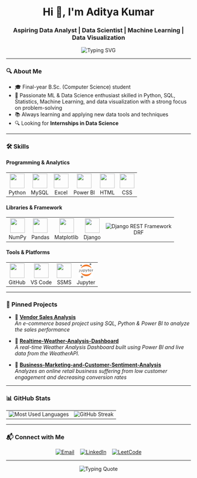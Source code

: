 <h1 align="center">Hi 👋, I'm Aditya Kumar</h1>
<h3 align="center">Aspiring Data Analyst | Data Scientist | Machine Learning | Data Visualization </h3>

<p align="center">
  <img src="https://readme-typing-svg.herokuapp.com?font=Fira+Code&size=22&pause=1000&color=0D9BFF&center=true&vCenter=true&width=500&lines=Welcome+to+my+GitHub!;Exploring+Data+1+line+at+a+time;Data+Driven+Decisions" alt="Typing SVG" />
</p>

---

### 🔍 About Me

- 🎓 Final-year B.Sc. (Computer Science) student   
- 🧠 Passionate ML & Data Science enthusiast skilled in Python, SQL, Statistics, Machine Learning, and data visualization with a strong focus on problem-solving 
- 📚 Always learning and applying new data tools and techniques 
- 🔍 Looking for **Internships in Data Science**

---

### 🛠️ Skills

#### Programming & Analytics
<table>
<tr>
  <td align="center"><img src="https://cdn.jsdelivr.net/gh/devicons/devicon/icons/python/python-original.svg" width="40" height="40"/><br/>Python</td>
  <td align="center"><img src="https://cdn.jsdelivr.net/gh/devicons/devicon/icons/mysql/mysql-original-wordmark.svg" width="40" height="40"/><br/>MySQL</td>
  <td align="center"><img src="https://img.icons8.com/color/48/000000/microsoft-excel-2019--v1.png" width="40" height="40"/><br/>Excel</td>
  <td align="center"><img src="https://img.icons8.com/color/48/000000/power-bi.png" width="40" height="40"/><br/>Power BI</td>
  <td align="center"><img src="https://cdn.jsdelivr.net/gh/devicons/devicon/icons/html5/html5-original.svg" width="40" height="40"/><br/>HTML</td>
  <td align="center"><img src="https://cdn.jsdelivr.net/gh/devicons/devicon/icons/css3/css3-original.svg" width="40" height="40"/><br/>CSS</td>
</tr>
</table>

#### Libraries & Framework
<table>
  <tr>
    <td align="center">
      <img src="https://cdn.jsdelivr.net/gh/devicons/devicon/icons/numpy/numpy-original.svg" width="40" height="40"/><br/>NumPy
    </td>
    <td align="center">
      <img src="https://cdn.jsdelivr.net/gh/devicons/devicon/icons/pandas/pandas-original.svg" width="40" height="40"/><br/>Pandas
    </td>
    <td align="center">
      <img src="https://cdn.jsdelivr.net/gh/devicons/devicon/icons/matplotlib/matplotlib-original.svg" width="40" height="40"/><br/>Matplotlib
    </td>
    <td align="center">
      <img src="https://cdn.jsdelivr.net/gh/devicons/devicon/icons/django/django-plain.svg" width="40" height="40"/><br/>Django
    </td>
    <td align="center">
      <img src="https://raw.githubusercontent.com/github/explore/HEAD/topics/drf/drf.png" width="40" height="40" alt="Django REST Framework"/><br/> DRF
    </td>
  </tr>
</table>



#### Tools & Platforms
<table>
<tr>
  <td align="center">
    <img src="https://img.icons8.com/ios-filled/50/000000/github.png" width="40" height="40"/><br/>GitHub
  </td>
  <td align="center">
    <img src="https://img.icons8.com/color/48/000000/visual-studio-code-2019.png" width="40" height="40"/><br/>VS Code
  </td>
  <td align="center">
    <img src="https://img.icons8.com/color/48/microsoft-sql-server.png" width="40" height="40"/><br/>SSMS
  </td>
  <td align="center">
    <img src="https://raw.githubusercontent.com/devicons/devicon/master/icons/jupyter/jupyter-original-wordmark.svg" width="40" height="40"/><br/>Jupyter
  </td>
</tr>
</table>

---

### 📌 Pinned Projects

- 🔹 **[Vendor Sales Analysis](https://github.com/adityakumar-09/vendor-sales-analysis)**  
  *An e-commerce based project using SQL, Python & Power BI to analyze the sales performance*

- 🔹 **[Realtime-Weather-Analysis-Dashboard](https://github.com/adityakumar-09/weather-analysis-dashboard)**  
  *A real-time Weather Analysis Dashboard built using Power BI and live data from the WeatherAPI.*

- 🔹 **[Business-Marketing-and-Customer-Sentiment-Analysis](https://github.com/adityakumar-09/Business-Marketing-and-Customer-Sentiment-Analysis/tree/main)**  
  *Analyzes an online retail business suffering from low customer engagement and decreasing conversion rates*

---

### 📊 GitHub Stats

<table>
<tr>
<td align="center">
  <img src="https://github-readme-stats.vercel.app/api/top-langs/?username=adityakumar-09&layout=compact&theme=radical&langs_count=6&cache_seconds=3600" width="400" alt="Most Used Languages" />
</td>
<td align="center">
  <img src="https://github-readme-streak-stats.herokuapp.com?user=adityakumar-09&theme=radical&cache_seconds=43200" width="400" alt="GitHub Streak" />
</td>
</tr>
</table>

---

### 📬 Connect with Me

<p align="center">
  <a href="mailto:adityakumar991051@gmail.com"><img src="https://img.icons8.com/color/48/gmail--v1.png" width="40" alt="Email"/></a>
  &nbsp;&nbsp;
  <a href="https://www.linkedin.com/in/aditya-kumar-a35963371" target="_blank"><img src="https://img.icons8.com/color/48/linkedin.png" width="40" alt="LinkedIn"/></a>
  &nbsp;&nbsp;
  <a href="https://leetcode.com/u/aditya_kumar_09/" target="_blank"><img src="https://upload.wikimedia.org/wikipedia/commons/1/19/LeetCode_logo_black.png" width="40" alt="LeetCode"/></a>
</p>

---

<p align="center">
  <img src="https://readme-typing-svg.herokuapp.com?font=Fira+Code&size=20&pause=1000&color=0D9BFF&center=true&vCenter=true&width=800&lines=Learning+never+exhausts+the+mind,+it+only+ignites+it." alt="Typing Quote" />
</p>
